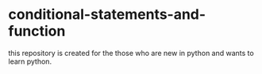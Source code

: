 # conditional-statements-and-function
this repository is created for the those who are new in python and wants to learn python.
